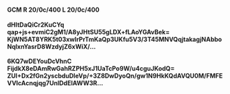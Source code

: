 #### GCM R 20/0c/400 L 20/0c/400
**dHItDaQiCr2KuCYq**<br/>**qap+js+evmiC2gM1/A8yJHtSU55gLDX+fLAoYGAvBek=**<br/>**KjWN5AT8YRK5t03xwIrPrTmKaQp3UKfu5V3/3T45MNVQqjtakagjNAbboNqlxnYasrD8WzdyjZ6xWiX/...**<br/><br/>
**6KQ7wDEYouDcVhnC**<br/>**FijdkX8eDAmRwGahRZPH5xJ1UaTcPo9W/u4cguJKodQ=**<br/>**ZUI+Dx2fGn2yscbduDIeVp/+3Z8DwDyoQn/gw1N9HkKQdAVQU0M/FMFEVVIcAcnqjqg7UnlDdElAWW3R...**